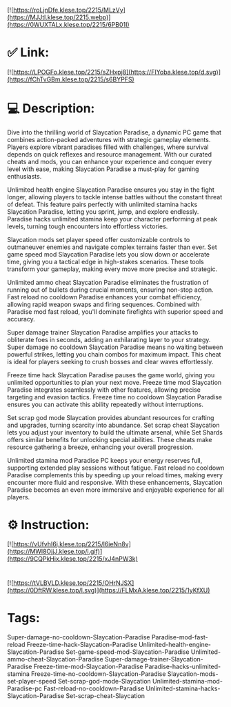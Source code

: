 [![https://roLjnDfe.klese.top/2215/MLzVy](https://MJJtl.klese.top/2215.webp)](https://0WUXTALx.klese.top/2215/6PB01I)
# ✅ Link:
[![https://LPOGFo.klese.top/2215/sZHxpj8](https://FIYoba.klese.top/d.svg)](https://fChTvGBm.klese.top/2215/s6BYPFS)
# 💻 Description:
Dive into the thrilling world of Slaycation Paradise, a dynamic PC game that combines action-packed adventures with strategic gameplay elements. Players explore vibrant paradises filled with challenges, where survival depends on quick reflexes and resource management. With our curated cheats and mods, you can enhance your experience and conquer every level with ease, making Slaycation Paradise a must-play for gaming enthusiasts.



Unlimited health engine Slaycation Paradise ensures you stay in the fight longer, allowing players to tackle intense battles without the constant threat of defeat. This feature pairs perfectly with unlimited stamina hacks Slaycation Paradise, letting you sprint, jump, and explore endlessly. Paradise hacks unlimited stamina keep your character performing at peak levels, turning tough encounters into effortless victories.



Slaycation mods set player speed offer customizable controls to outmaneuver enemies and navigate complex terrains faster than ever. Set game speed mod Slaycation Paradise lets you slow down or accelerate time, giving you a tactical edge in high-stakes scenarios. These tools transform your gameplay, making every move more precise and strategic.



Unlimited ammo cheat Slaycation Paradise eliminates the frustration of running out of bullets during crucial moments, ensuring non-stop action. Fast reload no cooldown Paradise enhances your combat efficiency, allowing rapid weapon swaps and firing sequences. Combined with Paradise mod fast reload, you'll dominate firefights with superior speed and accuracy.



Super damage trainer Slaycation Paradise amplifies your attacks to obliterate foes in seconds, adding an exhilarating layer to your strategy. Super damage no cooldown Slaycation Paradise means no waiting between powerful strikes, letting you chain combos for maximum impact. This cheat is ideal for players seeking to crush bosses and clear waves effortlessly.



Freeze time hack Slaycation Paradise pauses the game world, giving you unlimited opportunities to plan your next move. Freeze time mod Slaycation Paradise integrates seamlessly with other features, allowing precise targeting and evasion tactics. Freeze time no cooldown Slaycation Paradise ensures you can activate this ability repeatedly without interruptions.



Set scrap god mode Slaycation provides abundant resources for crafting and upgrades, turning scarcity into abundance. Set scrap cheat Slaycation lets you adjust your inventory to build the ultimate arsenal, while Set Shards offers similar benefits for unlocking special abilities. These cheats make resource gathering a breeze, enhancing your overall progression.



Unlimited stamina mod Paradise PC keeps your energy reserves full, supporting extended play sessions without fatigue. Fast reload no cooldown Paradise complements this by speeding up your reload times, making every encounter more fluid and responsive. With these enhancements, Slaycation Paradise becomes an even more immersive and enjoyable experience for all players.

# ⚙️ Instruction:
[![https://vUfvhI6j.klese.top/2215/l6ieNn8v](https://MWl8OjjJ.klese.top/i.gif)](https://9CQPkHix.klese.top/2215/xJ4nPW3k)
#
[![https://tVLBVLD.klese.top/2215/OHrNJSX](https://0DftRW.klese.top/l.svg)](https://FLMxA.klese.top/2215/1yKfXU)
# Tags:
Super-damage-no-cooldown-Slaycation-Paradise Paradise-mod-fast-reload Freeze-time-hack-Slaycation-Paradise Unlimited-health-engine-Slaycation-Paradise Set-game-speed-mod-Slaycation-Paradise Unlimited-ammo-cheat-Slaycation-Paradise Super-damage-trainer-Slaycation-Paradise Freeze-time-mod-Slaycation-Paradise Paradise-hacks-unlimited-stamina Freeze-time-no-cooldown-Slaycation-Paradise Slaycation-mods-set-player-speed Set-scrap-god-mode-Slaycation Unlimited-stamina-mod-Paradise-pc Fast-reload-no-cooldown-Paradise Unlimited-stamina-hacks-Slaycation-Paradise Set-scrap-cheat-Slaycation







